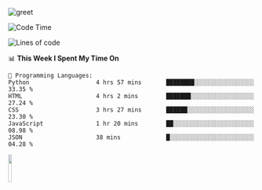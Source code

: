 ![greet](https://user-images.githubusercontent.com/44234583/146624354-9d461392-3676-4e7a-b12f-debc7319f53b.gif) 


<!--START_SECTION:waka-->
![Code Time](http://img.shields.io/badge/Code%20Time-462%20hrs%2043%20mins-blue)

![Lines of code](https://img.shields.io/badge/From%20Hello%20World%20I%27ve%20Written-3.8%20million%20lines%20of%20code-blue)

📊 **This Week I Spent My Time On** 

```text
💬 Programming Languages: 
Python                   4 hrs 57 mins       ████████░░░░░░░░░░░░░░░░░   33.35 % 
HTML                     4 hrs 2 mins        ███████░░░░░░░░░░░░░░░░░░   27.24 % 
CSS                      3 hrs 27 mins       ██████░░░░░░░░░░░░░░░░░░░   23.30 % 
JavaScript               1 hr 20 mins        ██░░░░░░░░░░░░░░░░░░░░░░░   08.98 % 
JSON                     38 mins             █░░░░░░░░░░░░░░░░░░░░░░░░   04.28 % 
```


<!--END_SECTION:waka-->
<img src="https://user-images.githubusercontent.com/44234583/191059235-95ebfce1-7fc7-4eee-baff-214d902e7c18.gif" width="12%"/>
